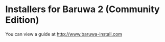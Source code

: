 Installers for Baruwa 2 (Community Edition)
=========

You can view a guide at http://www.baruwa-install.com

